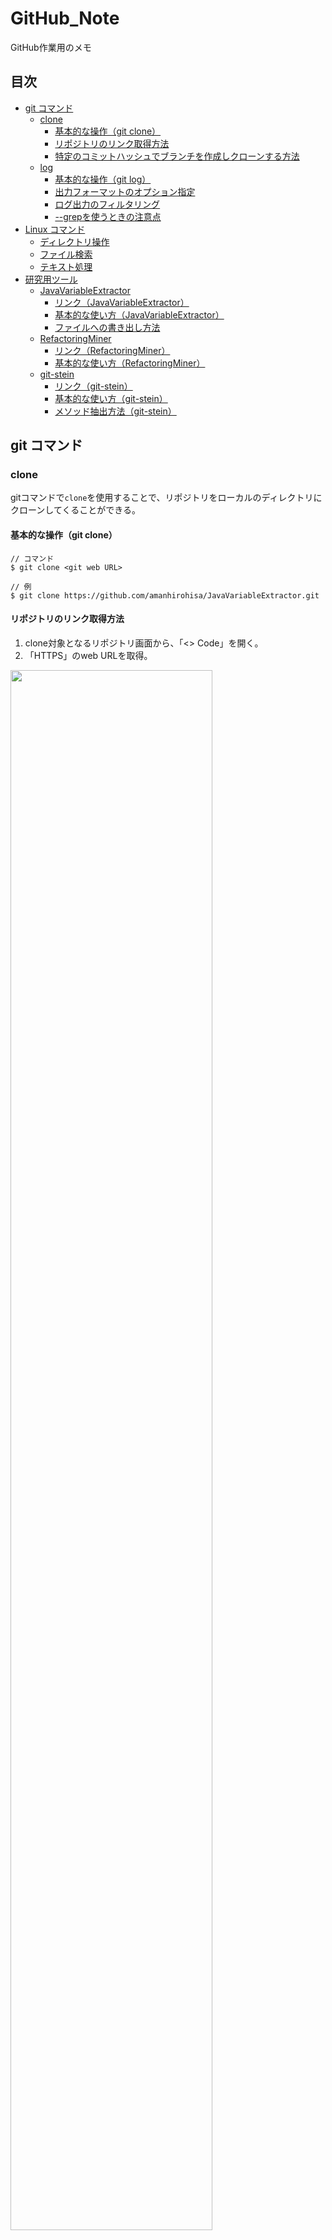 # GitHub_Note
GitHub作業用のメモ


## 目次
- [git コマンド](#git-コマンド)
  - [clone](#clone)
    - [基本的な操作（git clone）](#基本的な操作git-clone)
    - [リポジトリのリンク取得方法](#リポジトリのリンク取得方法)
    - [特定のコミットハッシュでブランチを作成しクローンする方法](#特定のコミットハッシュでブランチを作成しクローンする方法)
  - [log](#log)
    - [基本的な操作（git log）](#基本的な操作git-log)
    - [出力フォーマットのオプション指定](#出力フォーマットのオプション指定)
    - [ログ出力のフィルタリング](#ログ出力のフィルタリング)
    - [--grepを使うときの注意点](#--grepを使うときの注意点)
- [Linux コマンド](#Linux-コマンド)
  - [ディレクトリ操作](#ディレクトリ操作)
  - [ファイル検索](#ファイル検索)
  - [テキスト処理](#テキスト処理)
- [研究用ツール](#研究用ツール)
  - [JavaVariableExtractor](#JavaVariableExtractor)
    - [リンク（JavaVariableExtractor）](#リンクJavaVariableExtractor)
    - [基本的な使い方（JavaVariableExtractor）](#基本的な使い方JavaVariableExtractor) 
    - [ファイルへの書き出し方法](#ファイルへの書き出し方法)
  - [RefactoringMiner](#RefactoringMiner)
    - [リンク（RefactoringMiner）](#リンクRefactoringMiner)
    - [基本的な使い方（RefactoringMiner）](#基本的な使い方RefactoringMiner)
  - [git-stein](#git-stein)
    - [リンク（git-stein）](#リンクgit-stein)
    - [基本的な使い方（git-stein）](#基本的な使い方git-stein)
    - [メソッド抽出方法（git-stein）](#メソッド抽出方法git-stein)


## git コマンド
### clone
gitコマンドで`clone`を使用することで、リポジトリをローカルのディレクトリにクローンしてくることができる。

#### 基本的な操作（git clone）
```
// コマンド
$ git clone <git web URL>

// 例
$ git clone https://github.com/amanhirohisa/JavaVariableExtractor.git
```

#### リポジトリのリンク取得方法
1. clone対象となるリポジトリ画面から、「<> Code」を開く。<br>
2. 「HTTPS」のweb URLを取得。<br>
<img src="https://user-images.githubusercontent.com/105481222/228757235-0040642c-9975-4950-b0d6-ca1088985202.jpg" width="80%">

#### 特定のコミットハッシュでブランチを作成しクローンする方法
1. 対象となるリポジトリをフォークする
2. フォークしたリポジトリをgit cloneする
3. `cd`でクローンしたリポジトリに移動する
4. `git checkout -b <新しいブランチ名> <コミットハッシュ>`で特定のコミットハッシュでブランチを作成する
5. `git push origin <新しいブランチ名>`でリモートリポジトリに反映する
6. `git clone -b <新しいブランチ名> --single-branch https://github.com/ユーザー名/元リポジトリ.git (<作成するリポジトリ名>)`
```
// 例
// 手順2
$ git clone https://github.com/KokiOkai/dubbo.git
// 手順3
$ cd dubbo
// 手順4
$ git checkout -b research 8a509e9601fab4af278859c9d947fca8f5f0fa2
// 手順5
$ git push origin research
// 手順6
$ git clone -b research --single-branch https://github.com/KokiOkai/dubbo.git
```

### log
gitコマンドで`log`を使用することで、過去のコミット履歴を表示することができる。

#### 基本的な操作（git log）
コミット履歴を表示したいリポジトリに移動して実行する。

```
// コマンド
$ git log

// 例（リポジトリ：dubbo）
$ cd dubbo
/dubbo$ git log
```

オプションを指定しなかった場合、`git log`はコミットを新しい順に表示する。<br>
表示される内容は上から順に<br>
- コミットハッシュ：コミットを一意に識別するためのハッシュ値
- 著者：コミットを作成したユーザーの名前とメールアドレス
- コミット日時：コミットが行われた日時
- コミットメッセージ：コミットに関する説明やコメント

#### 出力フォーマットのオプション指定
コミット履歴について、出力したい情報をオプションにより指定する。
| コマンド | 説明 |
| :--- | :--- |
| -p | 各コミットのパッチ（コミット情報・変更内容）を表示する |
| --stat | 各コミットで変更されたファイルの統計情報（ファイル名・変更/追加/削除 の行）を表示する |
| --shortstat | --stat コマンドのうち、変更/追加/削除 の行だけを表示する |
| --name-only | コミット情報と変更されたファイルの一覧を表示する |
| --name-status | --name-only コマンドの出力に、変更(M)/追加(A)/削除(D) の情報を追加表示する |
| --oneline | 各コミットを1行で表示する |

#### ログ出力のフィルタリング
コミット履歴は、期間・編集者名・ファイル名・ディレクトリ名などでフィルタリングすることができる。
| コマンド | 説明 |
| :--- | :--- |
| -(n) | 直近のn件のコミットを表示 |
| --since="(期間)" | 指定した期間のコミットを表示 |
| --after="(日時)" | 指定した日時以降のコミットを表示 |
| --before="(日時)" | 指定した日時以前のコミットを表示 |
| --author="(名前)" | 編集者名から指定した名前にマッチするコミットを表示 |
| --grep="(文字列)" | 指定した文字列がコミットメッセージに含まれているコミットを表示 |
| -S"(文字列)" | 指定した文字列をコードに追加・削除したコミットを表示 |

#### --grepを使うときの注意点
gitコマンドをターミナルで実行する場合とコード上で実行する場合で記法が異なる。
```
// ターミナル
〇：git log --oneline --grep="fix\|bug\|defect\|patch" -i
〇：git log --oneline --grep='fix\|bug\|defect\|patch' -i
✕：git log --oneline --grep=fix|bug|defect|patch -i
✕：git log --oneline --grep=fix\|bug\|defect\|patch -i
✕：git log --oneline --grep='fix|bug|defect|patch' -i
✕：git log --oneline --grep="fix|bug|defect|patch" -i

// Pythonコード（subprocess.run）
〇：git_command = ['git', 'log', '--oneline', '--grep=fix\|bug\|defect\|patch', '-i']
〇：git_command = ['git', 'log', '--oneline', '--grep=fix\\|bug\\|defect\\|patch', '-i']
✕：git_command = ['git', 'log', '--oneline', '--grep="fix|bug|defect|patch"', '-i']
✕：git_command = ['git', 'log', '--oneline', '--grep="fix\|bug\|defect\|patch"', '-i']
✕：git_command = ['git', 'log', '--oneline', '--grep="fix\\|bug\\|defect\\|patch"', '-i']
git_result = subprocess.run(git_command, stdout=subprocess.PIPE, stderr=subprocess.PIPE, cwd=git_directory, check=True, text=True)

// 補足（shell=Trueにすると、subprocessでもターミナルと同様に動く）
git_command = 'git log --oneline --grep="fix\|bug\|defect\|patch" -i'
git_result = subprocess.run(git_command, stdout=subprocess.PIPE, stderr=subprocess.PIPE, cwd=git_directory, check=True, text=True, shell=True) 
```


## Linux コマンド
### ディレクトリ操作
| コマンド | 説明 |
| :--- | :--- |
| cd ~/ | ホームディレクトリに移動する |
| cd ../ | 1つ上の階層のファイルに移動する |
| cd ../../ | 2つ上の階層のファイルに移動する |

### ファイル検索
| コマンド | 説明 |
| :--- | :--- |
| find (ディレクトリ) | 指定ディレクトリ以下のファイルを列挙 |
| find -name "(文字列)" | 指定した文字列に一致するファイル・ディレクトリを検索 |

### テキスト処理
| コマンド | 説明 |
| :--- | :--- |
| less (ファイル) | ファイルの内容表示（スクロール操作できる） |
| head (ファイル) | ファイルの先頭10行を表示 |
| head (ファイル) -(行数) | ファイルの先頭指定行数を表示 |
| tail (ファイル) | ファイルの末尾10行を表示 |
| tail (ファイル) -(行数) | ファイルの末尾指定行数を表示 |


## 研究用ツール
### JavaVariableExtractor
#### リンク（JavaVariableExtractor）
GitHubリンク：[https://github.com/amanhirohisa/JavaVariableExtractor](https://github.com/amanhirohisa/JavaVariableExtractor)

#### 基本的な使い方（JavaVariableExtractor）
1. リポジトリに公開されているjavaファイルをまとめた「jarファイル」を、Visual Studio Codeにダウンロードする。<br>
2. コマンドを実行

```
// コマンド「-v」：コマンドラインに処理内容を表示する
$ sudo java -jar JavaVariableExtractor.jar -v <java-file | java-file-directory>

// 例
$ sudo java -jar JavaVariableExtractor.jar -v dubbo
```

#### ファイルへの書き出し方法
UNIXコマンドによって、標準出力をファイルに書き出す。

| コマンド | 使い方 | 説明 |
| :--- | :--- | :--- |
| > | (コマンド) > (ファイル) | コマンドの結果（標準出力）をファイルに書き出す |
| 2> | (コマンド) 2> (ファイル) | コマンドの結果（標準エラー出力）をファイルに書き出す |
| &> | (コマンド) &> (ファイル) | コマンドの結果（標準出力、標準エラー出力）をファイルに書き出す |

```
// コマンド
$ sudo java -jar JavaVariableExtractor.jar <java-file | java-file-directory> &> <保存先の指定・保存するファイル名・識別子>

// 例
$ sudo java -jar JavaVariableExtractor.jar dubbo &> ./output.txt
```

### RefactoringMiner
#### リンク（RefactoringMiner）
GitHubリンク：[https://github.com/tsantalis/RefactoringMiner](https://github.com/tsantalis/RefactoringMiner)

#### 基本的な使い方（RefactoringMiner）
1. ホームディレクトリからzipファイルを解凍した場所まで指定または移動して、`sudo`でコマンドを実行。<br>
2. コマンド`-a <git-repo-folder> <branch> -json <path-to-json-file>`を実行。

```
// 例
$ sudo ./RefactoringMiner/build/distributions/RefactoringMiner-2.3.2/bin/RefactoringMiner -a dubbo 3.2 -json ./test.json
```

### git-stein
#### リンク（git-stein）
GitHubリンク：[https://github.com/sh5i/git-stein](https://github.com/sh5i/git-stein)

#### 基本的な使い方（git-stein）
1. クローンしてからbuildする必要がある。

```
// プロジェクト「git-stein」をcloneする
$ git clone https://github.com/sh5i/git-stein.git
// プロジェクト「git-stein」に移動
$ cd git-stein
// 実行に必要なファイル作成
$ ./gradlew executableJar
// jarファイルを実行しやすい場所にコピーする
$ cp /path/to/git-stein/build/libs/git-stein.jar
```

2. 「git-stein」のコマンドは、**General Option**と**Subcommand**を指定して実行する。

```
$ java -jar git-stein.jar [General Option] <repo> [Subcommand]
```

3. **Subcommand**で`@historage`を使用するために、「**Universal Ctags**」をインストールする。
```
$ sudo apt-get install universal-ctags
```

4. Visual Studio Code拡張機能をインストールする。<br>
  Visual Studio Codeを開き、`Ctrl + P (Windows/Linux)`を押してコマンドパレットを開く。<br>
  次にコマンド`ext install ctags`を入力して、拡張機能「**Ctags Support**」を検索・インストールする。

#### メソッド抽出方法（git-stein）
- **General Option**で`-o`コマンドを使用して、変換後のリポジトリのパスを指定して生成する。
- `<path/to/target-repo>`は変換後のリポジトリのパス、`<path/to/source-repo>`は変換したい元リポジトリである。
- 注意点として、`<path/to/target-repo>`に指定する変換後のフォルダを事前に作成する必要はない。
- **Subcommand**で`@historage`を指定して、メソッド抽出のコマンド`--module=method`を使用する。

```
// コマンド
$ java -jar git-stein.jar -o <path/to/target-repo> <path/to/source-repo> @historage --module=method

// 例
$ java -jar git-stein.jar -o ./Java-Snake-Game_git-stein ./Java-Snake-Game @historage --module=method
```
